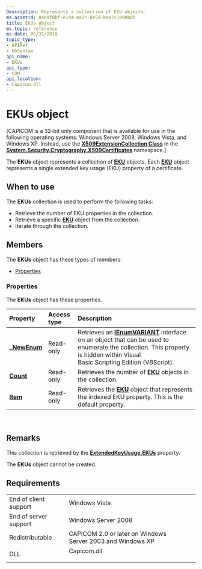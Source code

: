 ```yaml
---
Description: Represents a collection of EKU objects.
ms.assetid: 04b9f0bf-e1d4-4a2c-be5d-bae7c1090bdb
title: EKUs object
ms.topic: reference
ms.date: 05/31/2018
topic_type:
- APIRef
- kbSyntax
api_name:
- EKUs
api_type:
- COM
api_location:
- Capicom.dll
---
```


# EKUs object

\[CAPICOM is a 32-bit only component that is available for use in the following operating systems: Windows Server 2008, Windows Vista, and Windows XP. Instead, use the [**X509ExtensionCollection Class**](https://msdn.microsoft.com/library/bs5ba18k(v=VS.90).aspx) in the [**System.Security.Cryptography.X509Certificates**](https://msdn.microsoft.com/library/73091bzx(v=VS.71).aspx) namespace.\]

The **EKUs** object represents a collection of [**EKU**](eku.md) objects. Each [**EKU**](eku.md) object represents a single extended key usage (EKU) property of a certificate.

## When to use

The **EKUs** collection is used to perform the following tasks:

-   Retrieve the number of EKU properties in the collection.
-   Retrieve a specific [**EKU**](eku.md) object from the collection.
-   Iterate through the collection.

## Members

The **EKUs** object has these types of members:

-   [Properties](#properties)

### Properties

The **EKUs** object has these properties.



| Property                                     | Access type          | Description                                                                                                                                                                                                                     |
|:---------------------------------------------|:---------------------|:--------------------------------------------------------------------------------------------------------------------------------------------------------------------------------------------------------------------------------|
| [**\_NewEnum**](ekus-newenum.md)<br/> | Read-only<br/> | Retrieves an [**IEnumVARIANT**](https://msdn.microsoft.com/library/ms221053(v=VS.71).aspx) interface on an object that can be used to enumerate the collection. This property is hidden within Visual Basic Scripting Edition (VBScript).<br/> |
| [**Count**](ekus-count.md)<br/>       | Read-only<br/> | Retrieves the number of [**EKU**](eku.md) objects in the collection.<br/>                                                                                                                                                |
| [**Item**](ekus-item.md)<br/>         | Read-only<br/> | Retrieves the [**EKU**](eku.md) object that represents the indexed EKU property. This is the default property.<br/>                                                                                                      |



 

## Remarks

This collection is retrieved by the [**ExtendedKeyUsage.EKUs**](extendedkeyusage-ekus.md) property.

The **EKUs** object cannot be created.

## Requirements



|                                  |                                                                                        |
|----------------------------------|----------------------------------------------------------------------------------------|
| End of client support<br/> | Windows Vista<br/>                                                               |
| End of server support<br/> | Windows Server 2008<br/>                                                         |
| Redistributable<br/>       | CAPICOM 2.0 or later on Windows Server 2003 and Windows XP<br/>                  |
| DLL<br/>                   | <dl> <dt>Capicom.dll</dt> </dl> |



 

 





